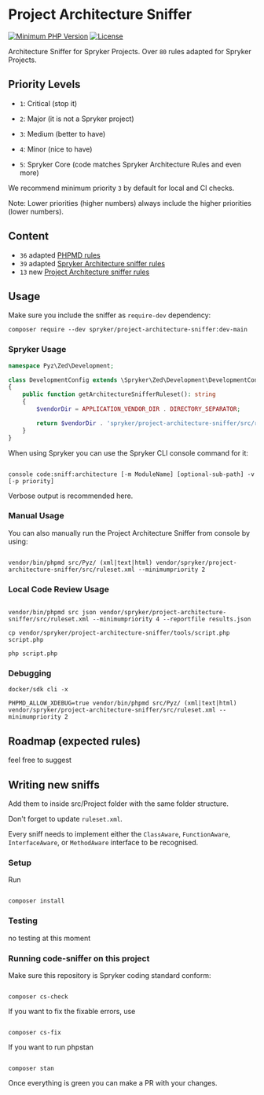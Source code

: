 # Project Architecture Sniffer

[![Minimum PHP Version](https://img.shields.io/badge/php-%3E%3D%208.0-8892BF.svg)](https://php.net/)
[![License](https://poser.pugx.org/spryker/architecture-sniffer/license.svg)](https://packagist.org/packages/spryker/architecture-sniffer)

[//]: # ([![Total Downloads]&#40;https://poser.pugx.org/spryker/architecture-sniffer/d/total.svg&#41;]&#40;https://packagist.org/packages/spryker/architecture-sniffer&#41;)

Architecture Sniffer for Spryker Projects. Over `80` rules adapted for Spryker Projects.


## Priority Levels


- `1`: Сritical (stop it)

- `2`: Major (it is not a Spryker project)

- `3`: Medium (better to have)

- `4`: Minor (nice to have)

- `5`: Spryker Core (code matches Spryker Architecture Rules and even more)


We recommend minimum priority `3` by default for local and CI checks.


Note: Lower priorities (higher numbers) always include the higher priorities (lower numbers).

## Content

- `36` adapted [PHPMD rules](documentations/PHPMDrules.md)
- `39` adapted [Spryker Architecture sniffer rules](documentations/SPRYKERrules.md)
- `13` new [Project Architecture sniffer rules](documentations/PROJECTrules.md)

## Usage

Make sure you include the sniffer as `require-dev` dependency:
```
composer require --dev spryker/project-architecture-sniffer:dev-main
```

### Spryker Usage

```php
namespace Pyz\Zed\Development;

class DevelopmentConfig extends \Spryker\Zed\Development\DevelopmentConfig
{
    public function getArchitectureSnifferRuleset(): string
    {
        $vendorDir = APPLICATION_VENDOR_DIR . DIRECTORY_SEPARATOR;

        return $vendorDir . 'spryker/project-architecture-sniffer/src/ruleset.xml';
    }
}
```

When using Spryker you can use the Spryker CLI console command for it:

```

console code:sniff:architecture [-m ModuleName] [optional-sub-path] -v [-p priority]

```

Verbose output is recommended here.


### Manual Usage

You can also manually run the Project Architecture Sniffer from console by using:

```

vendor/bin/phpmd src/Pyz/ (xml|text|html) vendor/spryker/project-architecture-sniffer/src/ruleset.xml --minimumpriority 2

```

### Local Code Review Usage

```

vendor/bin/phpmd src json vendor/spryker/project-architecture-sniffer/src/ruleset.xml --minimumpriority 4 --reportfile results.json

cp vendor/spryker/project-architecture-sniffer/tools/script.php script.php

php script.php

```

### Debugging

```
docker/sdk cli -x

PHPMD_ALLOW_XDEBUG=true vendor/bin/phpmd src/Pyz/ (xml|text|html) vendor/spryker/project-architecture-sniffer/src/ruleset.xml --minimumpriority 2

```

## Roadmap (expected rules)
feel free to suggest

## Writing new sniffs

Add them to inside src/Project folder with the same folder structure.

Don't forget to update `ruleset.xml`.

Every sniff needs to implement either the `ClassAware`, `FunctionAware`, `InterfaceAware`, or `MethodAware` interface to be recognised.

### Setup

Run

```

composer install

```


### Testing

no testing at this moment

### Running code-sniffer on this project

Make sure this repository is Spryker coding standard conform:

```

composer cs-check

```

If you want to fix the fixable errors, use

```

composer cs-fix

```

If you want to run phpstan

```

composer stan

```

Once everything is green you can make a PR with your changes.
